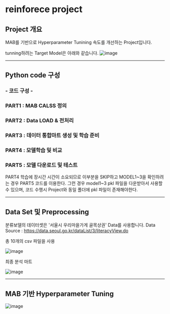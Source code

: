 # reinforece project

## Project 개요
MAB를 기반으로 Hyperparameter Tunining 속도를 개선하는 Project입니다.

tunning하려는 Target Model은 아래와 같습니다.
![image](https://user-images.githubusercontent.com/95091156/206910317-7e8f300a-d5f9-4112-86f8-ae3e0376bac8.png)

***

## Python code 구성
### - 코드 구성 -
### PART1 : MAB CALSS 정의
### PART2 : Data LOAD & 전처리 
### PART3 : 데이터 통합마트 생성 및 학습 준비
### PART4 : 모델학습 및 비교
### PART5 : 모델 다운로드 및 테스트
PART4 학습에 장시간 시간이 소요되므로 이부분을 SKIP하고 MODEL1~3을 확인하려는 경우 PART5 코드를 이용한다.
그런 경우 model1~3 pkl 파일을 다운받아서 사용할 수 있으며, 코드 수행시 Project와 동일 폴더에 pkl 파일이 존재해야한다.

***

## Data Set 및 Preprocessing

분류보델의 데이터셋은 '서울시 우리마을가게 골목상권' Data를 사용합니다.
Data Source : https://data.seoul.go.kr/dataList/3/literacyView.do

총 10개의 csv 파일을 사용

![image](https://user-images.githubusercontent.com/95091156/206910447-27d76db2-6061-44d4-9a77-c027ba8b8b98.png)

최종 분석 마트

![image](https://user-images.githubusercontent.com/95091156/206910594-254e8e57-a354-4a44-a20e-3d42b3961034.png)

***


## MAB 기반 Hyperparameter Tuning
![image](https://user-images.githubusercontent.com/95091156/206910799-6d376439-708f-4aad-a705-c2f0e8968d41.png)
